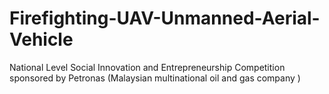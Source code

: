 # Firefighting-UAV-Unmanned-Aerial-Vehicle
National Level Social Innovation and Entrepreneurship Competition sponsored by Petronas (Malaysian multinational oil and gas company )
